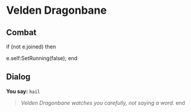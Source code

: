 # Velden Dragonbane
## Combat


if (not e.joined) then


e.self:SetRunning(false);
end

## Dialog

**You say:** `hail`



>*Velden Dragonbane watches you carefully, not saying a word.*
end
